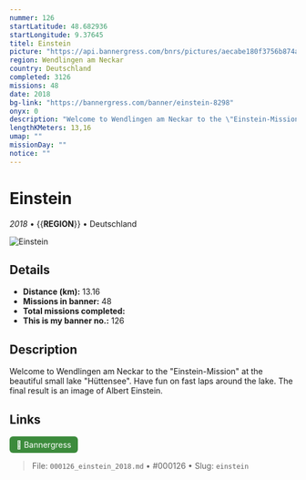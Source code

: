 ```yaml
---
nummer: 126
startLatitude: 48.682936
startLongitude: 9.37645
titel: Einstein
picture: "https://api.bannergress.com/bnrs/pictures/aecabe180f3756b874a65b238f42aad1"
region: Wendlingen am Neckar
country: Deutschland
completed: 3126
missions: 48
date: 2018
bg-link: "https://bannergress.com/banner/einstein-8298"
onyx: 0
description: "Welcome to Wendlingen am Neckar to the \"Einstein-Mission\" at the beautiful small lake \"Hüttensee\". Have fun on fast laps around the lake. The final result is an image of Albert Einstein."
lengthKMeters: 13,16
umap: ""
missionDay: ""
notice: ""
---
```

# Einstein

*2018* • {{__REGION__}} • Deutschland

![Einstein](https://api.bannergress.com/bnrs/pictures/aecabe180f3756b874a65b238f42aad1)



## Details
- **Distance (km):** 13.16
- **Missions in banner:** 48
- **Total missions completed:** 
- **This is my banner no.:** 126



## Description
Welcome to Wendlingen am Neckar to the "Einstein-Mission" at the beautiful small lake "Hüttensee". Have fun on fast laps around the lake. The final result is an image of Albert Einstein.



## Links
<a href="https://bannergress.com/banner/einstein-8298" target="_blank" style="display:inline-block;margin-right:8px;padding:6px 12px;background:#3c8b3c;color:#fff;text-decoration:none;border-radius:6px;">🔗 Bannergress</a>



> File: `000126_einstein_2018.md` • #000126 • Slug: `einstein`
